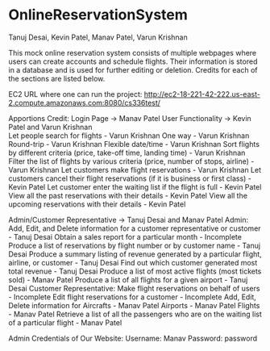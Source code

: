 # OnlineReservationSystem

Tanuj Desai, Kevin Patel, Manav Patel, Varun Krishnan

This mock online reservation system consists of multiple webpages where users can create accounts and schedule flights. Their information is stored in
a database and is used for further editing or deletion. Credits for each of the sections are listed below.

EC2 URL where one can run the project:
http://ec2-18-221-42-222.us-east-2.compute.amazonaws.com:8080/cs336test/

Apportions Credit:
Login Page -> Manav Patel 
User Functionality -> Kevin Patel and Varun Krishnan	
	Let people search for flights - Varun Krishnan
		One way - Varun Krishnan
		Round-trip - Varun Krishnan
		Flexible date/time - Varun Krishnan
	Sort flights by different criteria (price, take-off time, landing time) - Varun Krishnan
	Filter the list of flights by various criteria (price, number of stops, airline) - Varun Krishnan
	Let customers make flight reservations - Varun Krishnan 
	Let customers cancel their flight reservations (if it is business or first class) - Kevin Patel
	Let customer enter the waiting list if the flight is full - Kevin Patel
	View all the past reservations with their details - Kevin Patel
	View all the upcoming reservations with their details - Kevin Patel
	
Admin/Customer Representative -> Tanuj Desai and Manav Patel
	Admin:
		Add, Edit, and Delete information for a customer representative or customer - Tanuj Desai
		Obtain a sales report for a particular month - Incomplete
		Produce a list of reservations by flight number or by customer name - Tanuj Desai
		Produce a summary listing of revenue generated by a particular flight, airline, or customer - Tanuj Desai
		Find out which customer generated most total revenue - Tanuj Desai
		Produce a list of most active flights (most tickets sold) - Manav Patel
		Produce a list of all flights for a given airport - Tanuj Desai
	Customer Representative:
		Make flight reservations on behalf of users - Incomplete
		Edit flight reservations for a customer - Incomplete
		Add, Edit, Delete information for 
			Aircrafts - Manav Patel
			Airports - Manav Patel
			Flights - Manav Patel
		Retrieve a list of all the passengers who are on the waiting list of a particular flight - Manav Patel
  
Admin Credentials of Our Website:
Username: Manav
Password: password
